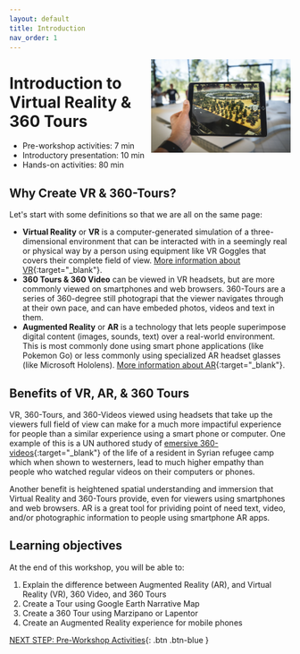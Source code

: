 ```yaml
---
layout: default
title: Introduction 
nav_order: 1
---
```

<img src="images\logo.png" alt="360 tours logo" style="float:right;width:250px;"> 

# Introduction to Virtual Reality & 360 Tours

- Pre-workshop activities: 7 min 
- Introductory presentation: 10 min
- Hands-on activities: 80 min

## Why Create VR & 360-Tours?

Let's start with some definitions so that we are all on the same page: 
- **Virtual Reality** or **VR** is a computer-generated simulation of a three-dimensional environment that can be interacted with in a seemingly real or physical way by a person using equipment like VR Goggles that covers their complete field of view. [More information about VR](https://guides.library.utoronto.ca/c.php?g=607624&p=4938314){:target="_blank"}.
- **360 Tours & 360 Video** can be viewed in VR headsets, but are more commonly viewed on smartphones and web browsers. 360-Tours are a series of 360-degree still photograpi that the viewer navigates through at their own pace, and can have embeded photos, videos and text in them.
- **Augmented Reality** or **AR** is a technology that lets people superimpose digital content (images, sounds, text) over a real-world environment. This is most commonly done using smart phone applications (like Pokemon Go) or less commonly using specialized AR headset glasses (like Microsoft Hololens). [More information about AR](https://www.threekit.com/blog/what-is-augmented-reality){:target="_blank"}.  

## Benefits of VR, AR, & 360 Tours
VR, 360-Tours, and 360-Videos viewed using headsets that take up the viewers full field of view can make for a much more impactiful experience for people than a similar experience using a smart phone or computer. One example of this is a UN authored study of [emersive 360-videos](https://techcrunch.com/2015/01/23/un-launches-powerful-oculus-virtual-reality-film-following-syrian-refugee-girl/){:target="_blank"} of the life of a resident in Syrian refugee camp which when shown to westerners, lead to much higher empathy than people who watched regular videos on their computers or phones.

Another benefit is heightened spatial understanding and immersion that Virtual Reality and 360-Tours provide, even for viewers using smartphones and web browsers. AR is a great tool for prividing point of need text, video, and/or photographic information to people using smartphone AR apps.

## Learning objectives

At the end of this workshop, you will be able to:

1. Explain the difference between Augmented Reality (AR), and Virtual Reality (VR), 360 Video, and 360 Tours
4. Create a Tour using Google Earth Narrative Map
2. Create a 360 Tour using Marzipano or Lapentor
5. Create an Augmented Reality experience for mobile phones

[NEXT STEP: Pre-Workshop Activities](pre-workshop.html){: .btn .btn-blue }
